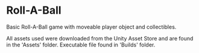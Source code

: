 # Roll-A-Ball
Basic Roll-A-Ball game with moveable player object and collectibles.

All assets used were downloaded from the Unity Asset Store and are found in the 'Assets' folder.
Executable file found in 'Builds' folder.
